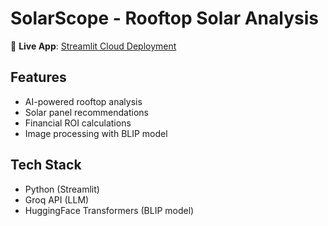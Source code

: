 # SolarScope - Rooftop Solar Analysis

🔗 **Live App**: [Streamlit Cloud Deployment](your_streamlit_link_here)

## Features
- AI-powered rooftop analysis
- Solar panel recommendations
- Financial ROI calculations
- Image processing with BLIP model

## Tech Stack
- Python (Streamlit)
- Groq API (LLM)
- HuggingFace Transformers (BLIP model)
